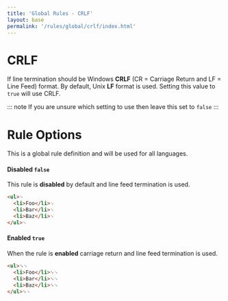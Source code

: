 ```yaml
---
title: 'Global Rules - CRLF'
layout: base
permalink: '/rules/global/crlf/index.html'
---
```


# CRLF

If line termination should be Windows **CRLF** (CR = Carriage Return and LF = Line Feed) format. By default, Unix **LF** format is used. Setting this value to `true` will use CRLF.

::: note
If you are unsure which setting to use then leave this set to `false`
:::

# Rule Options

This is a global rule definition and will be used for all languages.

#### Disabled `false`

This rule is **disabled** by default and line feed termination is used.

<!-- prettier-ignore -->
```html
<ul>␊
  <li>Foo</li>␊
  <li>Bar</li>␊
  <li>Baz</li>␊
</ul>␊
```

#### Enabled `true`

When the rule is **enabled** carriage return and line feed termination is used.

<!-- prettier-ignore -->
```html
<ul>␍␊
  <li>Foo</li>␍␊
  <li>Bar</li>␍␊
  <li>Baz</li>␍␊
</ul>␍␊
```
